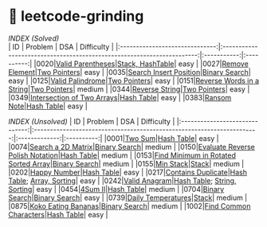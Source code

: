 # 🎯 leetcode-grinding

*INDEX (Solved)*                            
|               ID               |                               Problem                                  |     DSA     | Difficulty |
|:------------------------------:|:----------------------------------------------------------------------:|:-----------:|:----------:|
|0020|[Valid Parentheses](https://leetcode.cn/problems/valid-parentheses/description/)|[Stack, HashTable](./source/cpp/0020.cpp)|   easy   |
|0027|[Remove Element](https://leetcode.cn/problems/remove-element/description/)|[Two Pointers](./source/cpp/0027.cpp)|   easy   |
|0035|[Search Insert Position](https://leetcode.cn/problems/search-insert-position/description/)|[Binary Search](./source/cpp/0035.cpp)|   easy   |
|0125|[Valid Palindrome](https://leetcode.cn/problems/valid-palindrome/description/)|[Two Pointers](./source/cpp/0125.cpp)|   easy   |
|0151|[Reverse Words in a String](https://leetcode.cn/problems/reverse-words-in-a-string/description/)|[Two Pointers](./source/cpp/0151.cpp)|   medium   |
|0344|[Reverse String](https://leetcode.cn/problems/reverse-string/description/)|[Two Pointers](./source/cpp/0344.cpp)|   easy   |
|0349|[Intersection of Two Arrays](https://leetcode.cn/problems/intersection-of-two-arrays/description/)|[Hash Table](./source/cpp/0349.cpp)|   easy   |
|0383|[Ransom Note](https://leetcode.cn/problems/ransom-note/description/)|[Hash Table](./source/cpp/0383.cpp)|   easy   |



*INDEX (Unsolved)*
|               ID               |                               Problem                                  |     DSA     | Difficulty |
|:------------------------------:|:----------------------------------------------------------------------:|:-------------:|:----------:|
|0001|[Two Sum](https://leetcode.cn/problems/two-sum/description/)|[Hash Table](./soure/cpp/unsolved/0001.cpp)|   easy   |
|0074|[Search a 2D Matrix](https://leetcode.cn/problems/search-a-2d-matrix/description/)|[Binary Search](./source/cpp/unsolved/0074.cpp)|   medium   |
|0150|[Evaluate Reverse Polish Notation](https://leetcode.cn/problems/evaluate-reverse-polish-notation/description/)|[Hash Table](./source/cpp/unsolved/0155.cpp)|   medium   |
|0153|[Find Minimum in Rotated Sorted Array](https://leetcode.cn/problems/find-minimum-in-rotated-sorted-array/description/)|[Binary Search](./source/cpp/unsolved/0153.cpp)|   medium   |
|0155|[Min Stack](https://leetcode.cn/problems/min-stack/description/)|[Stack](./source/cpp/unsolved/0155.cpp)|   medium   |
|0202|[Happy Number](https://leetcode.cn/problems/happy-number/description/)|[Hash Table](./source/cpp/unsolved/0202.cpp)|   easy   |
|0217|[Contains Duplicate](https://leetcode.cn/problems/contains-duplicate/description/)|[Hash Table](./source/cpp/unsolved/0217.cpp); [Array, Sorting](./source/c/unsolved/0217.c)|   easy   |
|0242|[Valid Anagram](https://leetcode.cn/problems/valid-anagram/description/)|[Hash Table](./source/cpp/unsolved/0242.cpp); [String, Sorting](./source/c/unsolved/0242.c)|   easy   |
|0454|[4Sum II](https://leetcode.cn/problems/4sum-ii/description/)|[Hash Table](./source/cpp/unsolved/0454.cpp)|   medium   |
|0704|[Binary Search](https://leetcode.cn/problems/binary-search/description/)|[Binary Search](./source/cpp/unsolved/0704.cpp)|   easy   |
|0739|[Daily Temperatures](https://leetcode.cn/problems/daily-temperatures/description/)|[Stack](./source/cpp/unsolved/0739.cpp)|   medium   |
|0875|[Koko Eating Bananas](https://leetcode.cn/problems/koko-eating-bananas/description/)|[Binary Search](./source/cpp/unsolved/0875.cpp)|   medium   |
|1002|[Find Common Characters](https://leetcode.cn/problems/find-common-characters/description/)|[Hash Table](./source/cpp/unsolved/1002.cpp)|   easy   |

